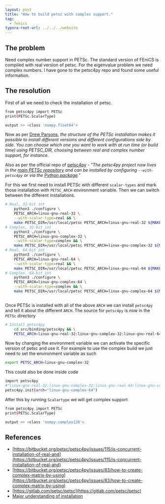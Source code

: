 ```yaml
---
layout: post
title: "How to build petsc with complex support."
tag: 
  - fenics
typora-root-url: ../../../website
---
```


## The problem 

Need complex number support in PETSc. The standard version of FEniCS is compiled with real version of petsc. For the eigenvalue problem we need complex numbers. I have gone to the petsc4py repo and found some useful information. 

## The resolution

First of all we need to check the installation of petsc. 

```bash
from petsc4py import PETSc
print(PETSc.ScalarType)

output >> <class 'numpy.float64'>
```

Now as per [Drew Parsons](https://bitbucket.org/petsc/petsc4py/issues/115/is-concurrent-installation-of-real-and), *the structure of the PETSc installation makes it possible to install different versions and different configurations side by side. You can choose which one you want to work with at run time (or build time) using PETSC_DIR, choosing between real and complex number support, for instance.*

Also as per the official repo of [petsc4py](https://gitlab.com/petsc/petsc4py) - *"The petsc4py project now lives in the [main PETSc repository](https://gitlab.com/petsc/petsc) and can be installed by configuring `--with-petsc4py` or via the [Python package](https://pypi.org/project/petsc4py/)."* 

For this we first need to install PETSc with different `scalar-types` and mark those installation with `PETSC_ARCH` environment variable. Then we can switch between the different installations.

```bash
# Real, 32-bit int
    python3 ./configure \
    PETSC_ARCH=linux-gnu-real-32 \
    --with-scalar-type=real && \
    make PETSC_DIR=/usr/local/petsc PETSC_ARCH=linux-gnu-real-32 ${MAKEFLAGS} all && \
# Complex, 32-bit int
    python3 ./configure \
    PETSC_ARCH=linux-gnu-complex-32 \
    --with-scalar-type=complex && \
    make PETSC_DIR=/usr/local/petsc PETSC_ARCH=linux-gnu-complex-32 ${MAKEFLAGS} all && \
# Real, 64-bit int
    python3 ./configure \
    PETSC_ARCH=linux-gnu-real-64 \
    --with-scalar-type=real && \
    make PETSC_DIR=/usr/local/petsc PETSC_ARCH=linux-gnu-real-64 ${MAKEFLAGS} all && \
# Complex, 64-bit int
    python3 ./configure \
    PETSC_ARCH=linux-gnu-complex-64 \
    --with-scalar-type=complex && \
    make PETSC_DIR=/usr/local/petsc PETSC_ARCH=linux-gnu-complex-64 ${MAKEFLAGS} all && \
 
```

Once PETSc is installed with all of the above `ARCH` we can install `petsc4py` and tell it about the different `ARCH`. The source for `petsc4py` is now in the `PETSc` directory

```bash
# Install petsc4py
    cd src/binding/petsc4py && \
    PETSC_ARCH=linux-gnu-real-32:linux-gnu-complex-32:linux-gnu-real-64:linux-gnu-complex-64 pip3 install --no-cache-dir .
```

Now by changing the environment variable we can activate the specific version of petsc and use it. For example to use the complex build we just need to set the environment variable as such

```bash
export PETSC_ARCH=linux-gnu-complex-32
```

This could also be done inside code

```bash
import petsc4py
#"linux-gnu-real-32:linux-gnu-complex-32:linux-gnu-real-64:linux-gnu-complex-64"
petsc4py.init(arch="linux-gnu-complex-64")
```

After this by running `Scalartype` we will get complex support

```bash
from petsc4py import PETSc
print(PETSc.ScalarType)

output >> <class 'numpy.complex128'>
```





## References

- [https://bitbucket.org/petsc/petsc4py/issues/115/is-concurrent-installation-of-real-and](https://bitbucket.org/petsc/petsc4py/issues/115/is-concurrent-installation-of-real-and)
- [https://bitbucket.org/petsc/petsc4py/issues/83/how-to-create-complex-matrix-by-using](https://bitbucket.org/petsc/petsc4py/issues/83/how-to-create-complex-matrix-by-using)
- [https://gitlab.com/petsc/petsc](https://gitlab.com/petsc/petsc)
- [Major understanding of installation](https://github.com/FEniCS/dolfinx/blob/main/docker)

